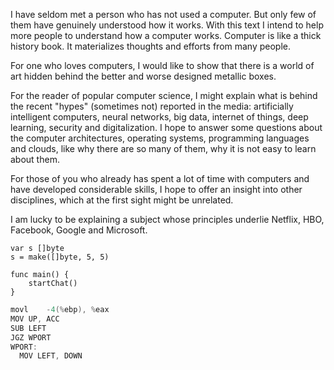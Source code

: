 I have seldom met a person who has not used a computer. But only few of them have genuinely understood how it works. With this text I intend to help more people to understand how a computer works. Computer is like a thick history book. It materializes thoughts and efforts from many people.

For one who loves computers, I would like to show that there is a world of art hidden behind the better and worse designed metallic boxes.

For the reader of popular computer science, I might explain what is behind the recent "hypes" (sometimes not) reported in the media: artificially intelligent computers, neural networks, big data, internet of things, deep learning, security and digitalization. I hope to answer some questions about the computer architectures, operating systems, programming languages and clouds, like why there are so many of them, why it is not easy to learn about them.

For those of you who already has spent a lot of time with computers and have developed considerable skills, I hope to offer an insight into other disciplines, which at the first sight might be unrelated.

I am lucky to be explaining a subject whose principles underlie Netflix, HBO, Facebook, Google and Microsoft. 

```golang
var s []byte
s = make([]byte, 5, 5)

func main() {
    startChat()
}
```

```a
movl    -4(%ebp), %eax
MOV UP, ACC
SUB LEFT
JGZ WPORT
WPORT:
  MOV LEFT, DOWN
```
